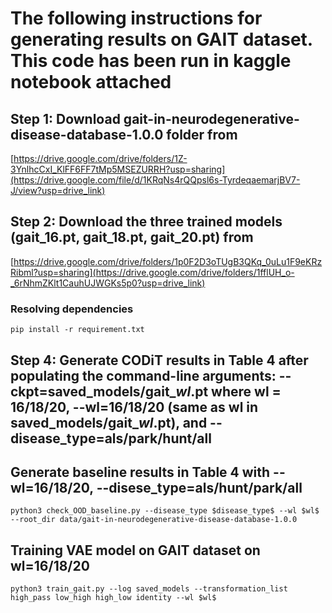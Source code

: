 # The following instructions for generating results  on GAIT dataset. This code has been run in kaggle notebook attached

## Step 1: Download gait-in-neurodegenerative-disease-database-1.0.0 folder from 
[https://drive.google.com/drive/folders/1Z-3YnlhcCxI_KlFF6FF7tMp5MSEZURRH?usp=sharing](https://drive.google.com/file/d/1KRqNs4rQQpsl6s-TyrdeqaemarjBV7-J/view?usp=drive_link)

## Step 2: Download the three trained models (gait_16.pt, gait_18.pt, gait_20.pt) from 
[https://drive.google.com/drive/folders/1p0F2D3oTUgB3QKq_0uLu1F9eKRzRibml?usp=sharing](https://drive.google.com/drive/folders/1fflUH_o-_6rNhmZKlt1CauhUJWGKs5p0?usp=drive_link)



### Resolving dependencies
    pip install -r requirement.txt
    
## Step 4: Generate CODiT results in Table 4 after populating the command-line arguments: --ckpt=saved_models/gait_$wl$.pt where wl = 16/18/20, --wl=16/18/20 (same as wl in saved_models/gait_$wl$.pt), and --disease\_type=als/park/hunt/all
    
## Generate baseline results in Table 4 with --wl=16/18/20, --disese\_type=als/hunt/park/all
    python3 check_OOD_baseline.py --disease_type $disease_type$ --wl $wl$ --root_dir data/gait-in-neurodegenerative-disease-database-1.0.0

## Training VAE model on GAIT dataset on wl=16/18/20
    python3 train_gait.py --log saved_models --transformation_list high_pass low_high high_low identity --wl $wl$

